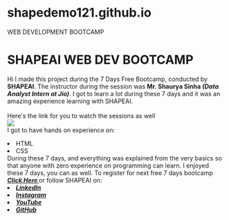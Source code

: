 
  # shapedemo121.github.io
WEB DEVELOPMENT BOOTCAMP
# SHAPEAI WEB DEV BOOTCAMP
Hi I made this project during the 7 Days Free Bootcamp, conducted by <b> SHAPEAI</b>.
The instructor during the session was <b> Mr. Shaurya Sinha <i>(Data Analyst Intern at Jio)</b></i>. I got to
learn a lot during these 7 days and it was an amazing experience learning with SHAPEAI.
  <br><br>Here's the link for you to watch the sessions as well<br>
<i><a href="https://youtube.com/playlist?list=PL7zl8TDRnbun7K0fECtSMCI2hOCgLBy9a">
  <img src="https://github.com/ShapeAI/PYTHON-AND-DATA-ANALYTICS/blob/main/WebD%20poster.png"> </a></i>
<br>I got to have hands on experience on:
<li>HTML
<li>CSS
<br>During these 7 days, and everything was explained from the very basics so that
anyone with zero experience on programming can learn.
I enjoyed these 7 days, you can as well. To register for next free 7 days bootcamp
<b><i><a href = "https://www.shapeai.tech"> Click Here </a></i></b>
or follow SHAPEAI on:
  <b><i>
<li><a href="https://in.linkedin.com/company/shapeai">                 LinkedIn     </a>
<li><a href="https://www.instagram.com/shape.ai/?hl=en">               Instagram    </a>
<li><a href="https://www.youtube.com/channel/UCTUvDLTW9meuDXWcbmISPdA">YouTube      </a>
<li><a href="https://github.com/shapeai">                             GitHub        </a> 
    </b></i>
